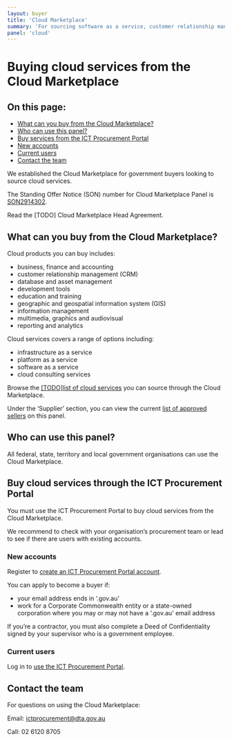 ```yaml
---
layout: buyer
title: 'Cloud Marketplace'
summary: 'For sourcing software as a service, customer relationship management, development tools'
panel: 'cloud'
---
```


# Buying cloud services from the Cloud Marketplace

<nav class="au-inpage-nav-links" aria-label="in page navigation">
  <h2 class="au-inpage-nav-links__heading">On this page:</h2>
  <ul class="au-link-list">
    <li><a href="#what-can-you-buy">What can you buy from the Cloud Marketplace?</a></li>
    <li><a href="#who-can-use-this-panel">Who can use this panel?</a></li>
    <li><a href="#buy-services-from-the-ict-procurement-portal">Buy services from the ICT Procurement Portal</a></li>
    <li><a href="#new-accounts">New accounts</a></li>
    <li><a href="#current-users">Current users</a></li>
    <li><a href="#contact-the-team">Contact the team</a></li>
  </ul>
</nav>

We established the Cloud Marketplace for government buyers looking to source cloud services.

The Standing Offer Notice (SON) number for Cloud Marketplace Panel is <a href="https://www.tenders.gov.au/Son/Show/745895ff-e769-50c9-d860-7cecece179b4" target="_blank" rel="external noreferrer">SON2914302</a>.

Read the [TODO] Cloud Marketplace Head Agreement.

## <span name="what-can-you-buy">What can you buy from the Cloud Marketplace?</span>

Cloud products you can buy includes:

- business, finance and accounting
- customer relationship management (CRM)
- database and asset management
- development tools
- education and training
- geographic and geospatial information system (GIS)
- information management
- multimedia, graphics and audiovisual
- reporting and analytics

Cloud services covers a range of options including:

- infrastructure as a service
- platform as a service
- software as a service
- cloud consulting services

Browse the <a href="#" target="_blank" rel="external noreferrer">[TODO]list of cloud services</a> you can source through the Cloud Marketplace.

Under the ‘Supplier’ section, you can view the current <a href="https://www.tenders.gov.au/Son/Show/745895FF-E769-50C9-D860-7CECECE179B4" target="_blank" rel="external noreferrer">list of approved sellers</a> on this panel.

## <span name="who-can-use-this-panel">Who can use this panel?</span>

All federal, state, territory and local government organisations can use the Cloud Marketplace.

## <span name="buy-services-from-the-ict-procurement-portal">Buy cloud services through the ICT Procurement Portal</span>

You must use the ICT Procurement Portal to buy cloud services from the Cloud Marketplace.

We recommend to check with your organisation’s procurement team or lead to see if there are users with existing accounts.

### <span name="new-accounts">New accounts</span>

Register to <a href="https://ictprocurement.service-now.com/register/self_register?type=sp" target="_blank" rel="external noreferrer">create an ICT Procurement Portal account</a>.

You can apply to become a buyer if:

- your email address ends in ‘.gov.au’
- work for a Corporate Commonwealth entity or a state-owned corporation where you may or may not have a ‘.gov.au’ email address

If you’re a contractor, you must also complete a Deed of Confidentiality signed by your supervisor who is a government employee.

### <span name="current-users">Current users</span>

Log in to <a href="https://ictprocurement.service-now.com/sp" target="_blank" rel="external noreferrer">use the ICT Procurement Portal</a>.

## <span name="contact-the-team">Contact the team</span>

For questions on using the Cloud Marketplace:

Email: ictprocurement@dta.gov.au

Call: 02 6120 8705
